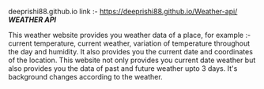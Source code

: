 deeprishi88.github.io
link :-  https://deeprishi88.github.io/Weather-api/
                                       ___WEATHER API___

This weather website provides you weather data of a place, for example :- current temperature, current weather, variation of temperature throughout the day and humidity. It also provides you the current date and coordinates of the location.
This website not only provides you current date weather but also provides you the data of past and future weather upto 3 days. 
It's background changes according to the weather.

